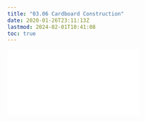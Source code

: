 ```yaml
---
title: "03.06 Cardboard Construction"
date: 2020-01-26T23:11:13Z
lastmod: 2024-02-01T10:41:08
toc: true
---
```


![Link to included file content](../../../../making/cardboard-construction.md)
